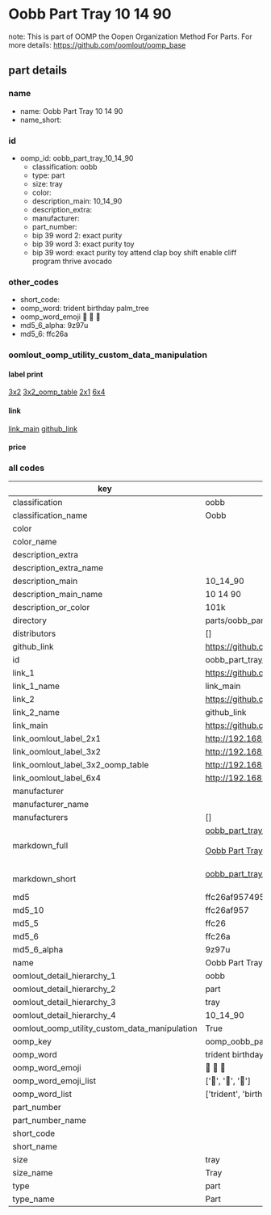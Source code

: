 # Oobb Part Tray 10 14 90  

note: This is part of OOMP the Oopen Organization Method For Parts. For more details: https://github.com/oomlout/oomp_base

##  part details





### name
* name: Oobb Part Tray 10 14 90
* name_short: 
### id
* oomp_id: oobb_part_tray_10_14_90
  * classification: oobb
  * type: part
  * size: tray
  * color: 
  * description_main: 10_14_90
  * description_extra: 
  * manufacturer: 
  * part_number: 
  * bip 39 word 2: exact purity
  * bip 39 word 3: exact purity toy
  * bip 39 word: exact purity toy attend clap boy shift enable cliff program thrive avocado

### other_codes
* short_code: 
* oomp_word: trident birthday palm_tree
* oomp_word_emoji :trident: :birthday: :palm_tree:
* md5_6_alpha: 9z97u
* md5_6: ffc26a






### oomlout_oomp_utility_custom_data_manipulation
#### label print
[3x2](http://192.168.1.245:1112/?label=oomp%209z97u)
[3x2_oomp_table](http://192.168.1.107:1112/?label=oomp%209z97u)
[2x1](http://192.168.1.242:1112/?label=oomp%209z97u)
[6x4](http://192.168.1.55:1112/?label=oomp%209z97u)    

#### link

[link_main](https://github.com/oomlout/oomlout_oomp_current_version_messy/tree/main/parts/oobb_part_tray_10_14_90) [github_link](https://github.com/oomlout/oomlout_oomp_part_src/tree/main/parts/oobb_part_tray_10_14_90)                             

#### price







### all codes 
| key | value |  
| --- | --- |  
| classification | oobb |  
| classification_name | Oobb |  
| color |  |  
| color_name |  |  
| description_extra |  |  
| description_extra_name |  |  
| description_main | 10_14_90 |  
| description_main_name | 10 14 90 |  
| description_or_color | 101k |  
| directory | parts/oobb_part_tray_10_14_90 |  
| distributors | [] |  
| github_link | https://github.com/oomlout/oomlout_oomp_part_src/tree/main/parts/oobb_part_tray_10_14_90 |  
| id | oobb_part_tray_10_14_90 |  
| link_1 | https://github.com/oomlout/oomlout_oomp_current_version_messy/tree/main/parts/oobb_part_tray_10_14_90 |  
| link_1_name | link_main |  
| link_2 | https://github.com/oomlout/oomlout_oomp_part_src/tree/main/parts/oobb_part_tray_10_14_90 |  
| link_2_name | github_link |  
| link_main | https://github.com/oomlout/oomlout_oomp_current_version_messy/tree/main/parts/oobb_part_tray_10_14_90 |  
| link_oomlout_label_2x1 | http://192.168.1.242:1112/?label=oomp%209z97u |  
| link_oomlout_label_3x2 | http://192.168.1.245:1112/?label=oomp%209z97u |  
| link_oomlout_label_3x2_oomp_table | http://192.168.1.107:1112/?label=oomp%209z97u |  
| link_oomlout_label_6x4 | http://192.168.1.55:1112/?label=oomp%209z97u |  
| manufacturer |  |  
| manufacturer_name |  |  
| manufacturers | [] |  
| markdown_full | [oobb_part_tray_10_14_90](https://github.com/oomlout/oomlout_oomp_current_version_messy/tree/main/parts/oobb_part_tray_10_14_90)<br>[](https://github.com/oomlout/oomlout_oomp_current_version_messy/tree/main/parts/oobb_part_tray_10_14_90)<br>[Oobb Part Tray 10 14 90](https://github.com/oomlout/oomlout_oomp_current_version_messy/tree/main/parts/oobb_part_tray_10_14_90)<br><br> |  
| markdown_short | [oobb_part_tray_10_14_90](https://github.com/oomlout/oomlout_oomp_current_version_messy/tree/main/parts/oobb_part_tray_10_14_90)<br><br> |  
| md5 | ffc26af9574958b86a94e0e9cceb9272 |  
| md5_10 | ffc26af957 |  
| md5_5 | ffc26 |  
| md5_6 | ffc26a |  
| md5_6_alpha | 9z97u |  
| name | Oobb Part Tray 10 14 90 |  
| oomlout_detail_hierarchy_1 | oobb |  
| oomlout_detail_hierarchy_2 | part |  
| oomlout_detail_hierarchy_3 | tray |  
| oomlout_detail_hierarchy_4 | 10_14_90 |  
| oomlout_oomp_utility_custom_data_manipulation | True |  
| oomp_key | oomp_oobb_part_tray_10_14_90 |  
| oomp_word | trident birthday palm_tree |  
| oomp_word_emoji | :trident: :birthday: :palm_tree: |  
| oomp_word_emoji_list | [':trident:', ':birthday:', ':palm_tree:'] |  
| oomp_word_list | ['trident', 'birthday', 'palm_tree'] |  
| part_number |  |  
| part_number_name |  |  
| short_code |  |  
| short_name |  |  
| size | tray |  
| size_name | Tray |  
| type | part |  
| type_name | Part |  
